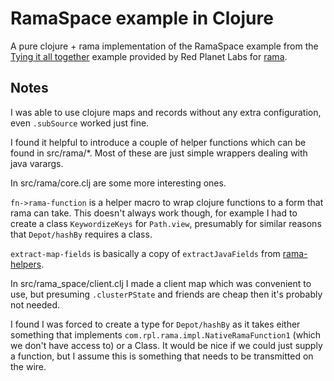 # RamaSpace example in Clojure

A pure clojure + rama implementation of the RamaSpace example from the [Tying it all together](https://redplanetlabs.com/docs/~/tutorial6.html) example provided by Red Planet Labs for [rama](https://redplanetlabs.com/learn-rama).

## Notes

I was able to use clojure maps and records without any extra configuration, even `.subSource` worked just fine.

I found it helpful to introduce a couple of helper functions which can be found in src/rama/*.
Most of these are just simple wrappers dealing with java varargs.

In src/rama/core.clj are some more interesting ones.

`fn->rama-function` is a helper macro to wrap clojure functions to a form that rama can take. This doesn't always work though, for example I had to create a class `KeywordizeKeys` for `Path.view`, presumably for similar reasons that `Depot/hashBy` requires a class.

`extract-map-fields` is basically a copy of `extractJavaFields` from [rama-helpers](https://github.com/redplanetlabs/rama-helpers).

In src/rama_space/client.clj I made a client map which was convenient to use, but presuming `.clusterPState` and friends are cheap then it's probably not needed.

I found I was forced to create a type for `Depot/hashBy` as it takes either something that implements `com.rpl.rama.impl.NativeRamaFunction1` (which we don't have access to) or a Class.
It would be nice if we could just supply a function, but I assume this is something that needs to be transmitted on the wire.
